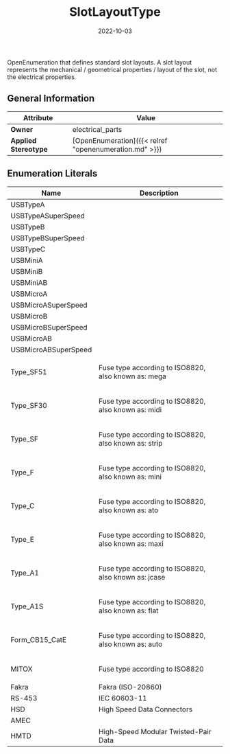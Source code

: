 ﻿---
title: SlotLayoutType
toc: false
type: specs
date: "2022-10-03"
draft: false
specification: VEC
version: 2.0.1
documentType: "Recommendation"
elementType: Class
classes:
  - SlotLayoutType
menu_name: vec-2.0.1
---
<p> OpenEnumeration that defines standard slot layouts. A slot layout represents the mechanical /&#160;geometrical properties /&#160;layout of the slot, not the electrical properties.       </p>

## General Information

| Attribute               | Value |
|-------------------------|-------|
| **Owner**               | electrical_parts |
| **Applied Stereotype**  | [OpenEnumeration]({{< relref "openenumeration.md" >}})<br/>  |

## Enumeration Literals
| Name          | **Description** |
|---------------|-----------------|
| USBTypeA |  |
| USBTypeASuperSpeed |  |
| USBTypeB |  |
| USBTypeBSuperSpeed |  |
| USBTypeC |  |
| USBMiniA |  |
| USBMiniB |  |
| USBMiniAB |  |
| USBMicroA |  |
| USBMicroASuperSpeed |  |
| USBMicroB |  |
| USBMicroBSuperSpeed |  |
| USBMicroAB |  |
| USBMicroABSuperSpeed |  |
| Type_SF51 | <p> Fuse type according to ISO8820, also known as: mega      </p> |
| Type_SF30 | <p> Fuse type according to ISO8820, also known as: midi      </p> |
| Type_SF | <p> Fuse type according to ISO8820, also known as: strip      </p> |
| Type_F | <p> Fuse type according to ISO8820, also known as: mini      </p> |
| Type_C | <p> Fuse type according to ISO8820, also known as: ato      </p> |
| Type_E | <p> Fuse type according to ISO8820, also known as: maxi      </p> |
| Type_A1 | <p> Fuse type according to ISO8820, also known as: jcase      </p> |
| Type_A1S | <p> Fuse type according to ISO8820, also known as: flat      </p> |
| Form_CB15_CatE | <p> Fuse type according to ISO8820, also known as: auto      </p> |
| MITOX | <p> Fuse type according to ISO8820      </p> |
| Fakra | Fakra (ISO-20860) |
| RS-453 | IEC 60603-11 |
| HSD | High Speed Data Connectors |
| AMEC |  |
| HMTD | High-Speed Modular Twisted-Pair Data |
